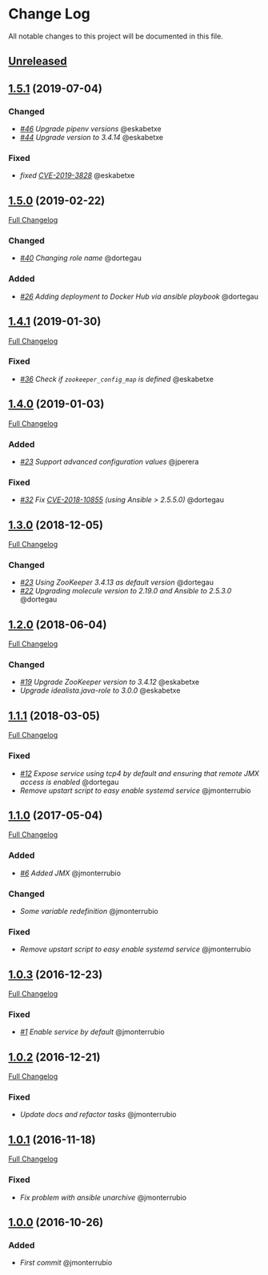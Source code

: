 # Change Log
All notable changes to this project will be documented in this file.

## [Unreleased](https://github.com/idealista/zookeeper-role/tree/develop)

## [1.5.1](https://github.com/idealista/zookeeper-role/tree/1.5.1) (2019-07-04)
### Changed
- *[#46](https://github.com/idealista/zookeeper-role/issues/46) Upgrade pipenv versions* @eskabetxe
- *[#44](https://github.com/idealista/zookeeper-role/issues/44) Upgrade version to 3.4.14* @eskabetxe
### Fixed
- *fixed [CVE-2019-3828](https://access.redhat.com/security/cve/cve-2019-3828)* @eskabetxe


## [1.5.0](https://github.com/idealista/zookeeper-role/tree/1.5.0) (2019-02-22)
[Full Changelog](https://github.com/idealista/zookeeper-role/compare/1.4.1...1.5.0)
### Changed
- *[#40](https://github.com/idealista/zookeeper-role/issues/40) Changing role name* @dortegau
### Added
- *[#26](https://github.com/idealista/zookeeper-role/issues/26) Adding deployment to Docker Hub via ansible playbook* @dortegau

## [1.4.1](https://github.com/idealista/zookeeper-role/tree/1.4.1) (2019-01-30)
[Full Changelog](https://github.com/idealista/zookeeper-role/compare/1.4.0...1.4.1)
### Fixed
- *[#36](https://github.com/idealista/zookeeper-role/issues/36) Check if `zookeeper_config_map` is defined*  @eskabetxe

## [1.4.0](https://github.com/idealista/zookeeper-role/tree/1.4.0) (2019-01-03)
[Full Changelog](https://github.com/idealista/zookeeper-role/compare/1.3.0...1.4.0)
### Added
- *[#23](https://github.com/idealista/zookeeper-role/issues/23) Support advanced configuration values* @jperera
### Fixed
- *[#32](https://github.com/idealista/zookeeper-role/issues/32) Fix [CVE-2018-10855](https://access.redhat.com/security/cve/cve-2018-10855) (using Ansible > 2.5.5.0)*  @dortegau

## [1.3.0](https://github.com/idealista/zookeeper-role/tree/1.3.0) (2018-12-05)
[Full Changelog](https://github.com/idealista/zookeeper-role/compare/1.2.0...1.3.0)
### Changed
- *[#23](https://github.com/idealista/zookeeper-role/issues/23) Using ZooKeeper 3.4.13 as default version*  @dortegau
- *[#22](https://github.com/idealista/zookeeper-role/issues/22) Upgrading molecule version to 2.19.0 and Ansible to 2.5.3.0*  @dortegau

## [1.2.0](https://github.com/idealista/zookeeper-role/tree/1.2.0) (2018-06-04)
[Full Changelog](https://github.com/idealista/zookeeper-role/compare/1.1.1...1.2.0)
### Changed
- *[#19](https://github.com/idealista/zookeeper-role/issues/19) Upgrade ZooKeeper version to 3.4.12*  @eskabetxe
- *Upgrade idealista.java-role to 3.0.0* @eskabetxe

## [1.1.1](https://github.com/idealista/zookeeper-role/tree/1.1.1) (2018-03-05)
[Full Changelog](https://github.com/idealista/zookeeper-role/compare/1.1.0...1.1.1)
### Fixed
- *[#12](https://github.com/idealista/zookeeper-role/issues/12) Expose service using tcp4 by default and ensuring that remote JMX access is enabled*  @dortegau
- *Remove upstart script to easy enable systemd service* @jmonterrubio

## [1.1.0](https://github.com/idealista/zookeeper-role/tree/1.1.0) (2017-05-04)
[Full Changelog](https://github.com/idealista/zookeeper-role/compare/1.0.3...1.1.0)
### Added
- *[#6](https://github.com/idealista/zookeeper-role/issues/6) Added JMX*  @jmonterrubio
### Changed
- *Some variable redefinition* @jmonterrubio
### Fixed
- *Remove upstart script to easy enable systemd service* @jmonterrubio

## [1.0.3](https://github.com/idealista/zookeeper-role/tree/1.0.3) (2016-12-23)
[Full Changelog](https://github.com/idealista/zookeeper-role/compare/1.0.2...1.0.3)
### Fixed
- *[#1](https://github.com/idealista/zookeeper-role/issues/1) Enable service by default*  @jmonterrubio

## [1.0.2](https://github.com/idealista/zookeeper-role/tree/1.0.2) (2016-12-21)
[Full Changelog](https://github.com/idealista/zookeeper-role/compare/1.0.1...1.0.2)
### Fixed
- *Update docs and refactor tasks*  @jmonterrubio

## [1.0.1](https://github.com/idealista/zookeeper-role/tree/1.0.1) (2016-11-18)
[Full Changelog](https://github.com/idealista/zookeeper-role/compare/1.0.0...1.0.1)
### Fixed
- *Fix problem with ansible unarchive*  @jmonterrubio

## [1.0.0](https://github.com/idealista/zookeeper-role/tree/1.0.0) (2016-10-26)
### Added
- *First commit* @jmonterrubio
